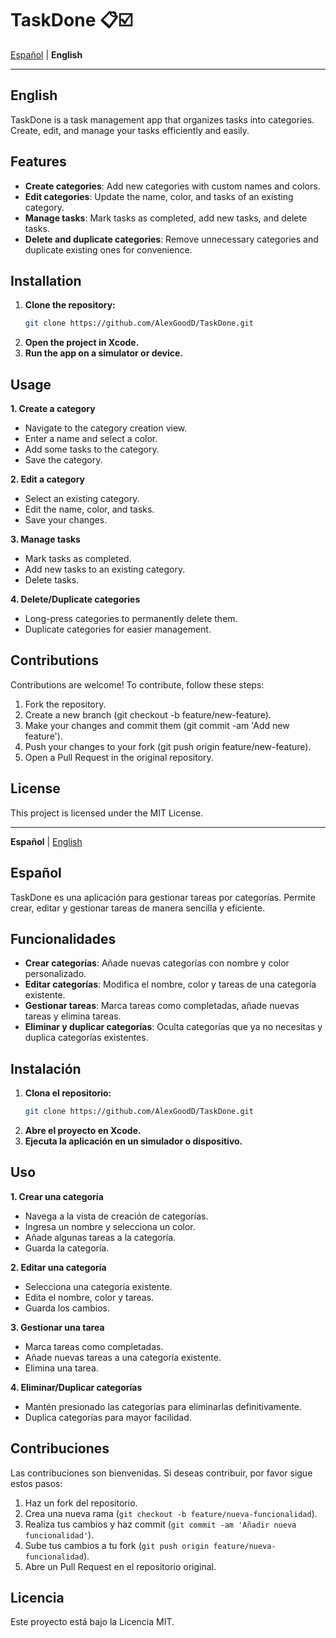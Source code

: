 # TaskDone 📋☑️

<a name="ingles"></a>

[Español](#espanol) | <b>English</b> 

---


## English
TaskDone is a task management app that organizes tasks into categories. Create, edit, and manage your tasks efficiently and easily.

## Features

- **Create categories**: Add new categories with custom names and colors.
- **Edit categories**: Update the name, color, and tasks of an existing category.
- **Manage tasks**: Mark tasks as completed, add new tasks, and delete tasks.
- **Delete and duplicate categories**: Remove unnecessary categories and duplicate existing ones for convenience.

## Installation

1. **Clone the repository:**
   ```bash
   git clone https://github.com/AlexGoodD/TaskDone.git
2. **Open the project in Xcode.**
3. **Run the app on a simulator or device.**

## Usage
**1. Create a category**
- Navigate to the category creation view.
- Enter a name and select a color.
- Add some tasks to the category.
- Save the category.

**2. Edit a category**
-	Select an existing category.
-	Edit the name, color, and tasks.
-	Save your changes.

**3. Manage tasks**
-	Mark tasks as completed.
-	Add new tasks to an existing category.
-	Delete tasks.

**4. Delete/Duplicate categories**
-	Long-press categories to permanently delete them.
-	Duplicate categories for easier management.

## Contributions
Contributions are welcome! To contribute, follow these steps:

1.	Fork the repository.
2.	Create a new branch (git checkout -b feature/new-feature).
3.	Make your changes and commit them (git commit -am 'Add new feature').
4.	Push your changes to your fork (git push origin feature/new-feature).
5.	Open a Pull Request in the original repository.

## License
This project is licensed under the MIT License.

---

<a name="espanol"></a>

<b>Español</b> | [English](#english)

## Español
TaskDone es una aplicación para gestionar tareas por categorías. Permite crear, editar y gestionar tareas de manera sencilla y eficiente.

## Funcionalidades

- **Crear categorías**: Añade nuevas categorías con nombre y color personalizado.
- **Editar categorías**: Modifica el nombre, color y tareas de una categoría existente.
- **Gestionar tareas**: Marca tareas como completadas, añade nuevas tareas y elimina tareas.
- **Eliminar y duplicar categorías**: Oculta categorías que ya no necesitas y duplica categorías existentes.

## Instalación

1. **Clona el repositorio:**
   ```bash
   git clone https://github.com/AlexGoodD/TaskDone.git
2. **Abre el proyecto en Xcode.**
3. **Ejecuta la aplicación en un simulador o dispositivo.**

## Uso
**1. Crear una categoría**
- Navega a la vista de creación de categorías.
- Ingresa un nombre y selecciona un color.
- Añade algunas tareas a la categoría.
- Guarda la categoría.

**2. Editar una categoría**
- Selecciona una categoría existente.
- Edita el nombre, color y tareas.
- Guarda los cambios.

**3. Gestionar una tarea**
- Marca tareas como completadas.
- Añade nuevas tareas a una categoría existente.
- Elimina una tarea.

**4. Eliminar/Duplicar categorías**
- Mantén presionado las categorías para eliminarlas definitivamente.
- Duplica categorías para mayor facilidad.

## Contribuciones

Las contribuciones son bienvenidas. Si deseas contribuir, por favor sigue estos pasos:

1. Haz un fork del repositorio.
2. Crea una nueva rama (`git checkout -b feature/nueva-funcionalidad`).
3. Realiza tus cambios y haz commit (`git commit -am 'Añadir nueva funcionalidad'`).
4. Sube tus cambios a tu fork (`git push origin feature/nueva-funcionalidad`).
5. Abre un Pull Request en el repositorio original.

## Licencia
Este proyecto está bajo la Licencia MIT.